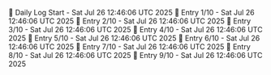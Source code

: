 📅 Daily Log Start - Sat Jul 26 12:46:06 UTC 2025
📌 Entry 1/10 - Sat Jul 26 12:46:06 UTC 2025
📌 Entry 2/10 - Sat Jul 26 12:46:06 UTC 2025
📌 Entry 3/10 - Sat Jul 26 12:46:06 UTC 2025
📌 Entry 4/10 - Sat Jul 26 12:46:06 UTC 2025
📌 Entry 5/10 - Sat Jul 26 12:46:06 UTC 2025
📌 Entry 6/10 - Sat Jul 26 12:46:06 UTC 2025
📌 Entry 7/10 - Sat Jul 26 12:46:06 UTC 2025
📌 Entry 8/10 - Sat Jul 26 12:46:06 UTC 2025
📌 Entry 9/10 - Sat Jul 26 12:46:06 UTC 2025
